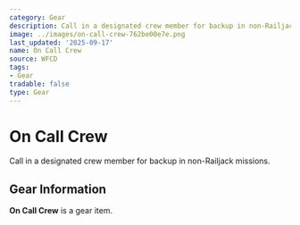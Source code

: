 ```yaml
---
category: Gear
description: Call in a designated crew member for backup in non-Railjack missions.
image: ../images/on-call-crew-762be00e7e.png
last_updated: '2025-09-17'
name: On Call Crew
source: WFCD
tags:
- Gear
tradable: false
type: Gear
---
```


# On Call Crew

Call in a designated crew member for backup in non-Railjack missions.

## Gear Information

**On Call Crew** is a gear item.

